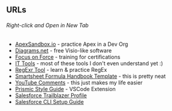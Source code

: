 ## URLs
###### Right-click and Open in New Tab

- [ApexSandbox.io](https://www.apexsandbox.io/) - practice Apex in a Dev Org
- [Diagrams.net](https://app.diagrams.net/) - free Visio-like software
- [Focus on Force](https://focusonforce.com/) - training for certifications
- [IT Tools](https://it-tools.tech/) - most of these tools I don't even understand yet :)
- [RegExr Tool](https://regexr.com/) - learn & practice RegEx
- [Smartsheet Formula Handbook Template](https://www.smartsheet.com/template-gallery/formula-handbook) - this is pretty neat
- [YouTube Comments](https://myactivity.google.com/page?hl=en&page=youtube_comments&pli=1) - this just makes my life easier
- [Prismic Style Guide](https://prismic.io/glossary/style-guide) - VSCode Extension
- [Salesforce Trailblazer Profile](https://www.salesforce.com/trailblazer/profile/)
- [Salesforce CLI Setup Guide](https://developer.salesforce.com/docs/atlas.en-us.sfdx_setup.meta/sfdx_setup/sfdx_setup_intro.htm)
